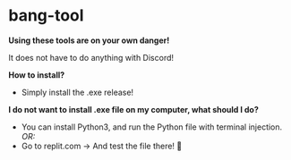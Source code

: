 # bang-tool

 __**Using these tools are on your own danger!**__

 It does not have to do anything with Discord!

**How to install?**
- Simply install the .exe release!

**I do not want to install .exe file on my computer, what should I do?**
- You can install Python3, and run the Python file with terminal injection.
*OR:*
- Go to replit.com -> And test the file there! 🎉
